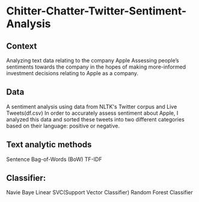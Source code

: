 # Chitter-Chatter-Twitter-Sentiment-Analysis

## Context
Analyzing text data relating to the company Apple
Assessing people’s sentiments towards the company in the hopes of making more-informed investment decisions relating to Apple as a company. 

## Data
A sentiment analysis using data from NLTK's Twitter corpus and Live Tweets(df.csv)
In order to accurately assess sentiment about Apple, I analyzed this data and sorted these tweets into two different categories based on their language: positive or negative.

## Text analytic methods 
Sentence
Bag-of-Words (BoW)
TF-IDF

## Classifier:
Navie Baye
Linear SVC(Support Vector Classifier)
Random Forest Classifier 


